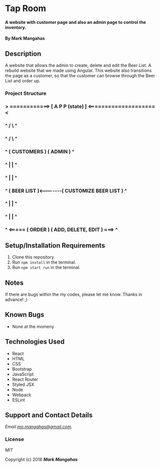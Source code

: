 # Tap Room 

#### A website with customer page and also an admin page to control the inventory.

#### By **Mark Mangahas**

## Description

A website that allows the admin to create, delete and edit the Beer List. A rebuild website that we made using Angular. This website also transitions the page as a customer, so that the customer can browse through the Beer List and order up. 

### Project Structure
 
 ### > ============> [ A P P (state) ] <==================== <
 ### ^                 /          \                          ^
 ### ^                /            \                         ^
 ### ^     ( CUSTOMERS )          ( ADMIN )                  ^
 ### ^            |                    |                     ^
 ### ^            |                    |                     ^
 ### ^      ( BEER LIST )<-------( CUSTOMIZE BEER LIST )     ^ 
 ### ^            |                    |                     ^
 ### ^            |                    |                     ^
 ### ^ <===== ( ORDER )           ( ADD, DELETE, EDIT ) ===> ^
      

## Setup/Installation Requirements

1. Clone this repository.
2. Run `npm install` in the terminal.
3. Run `npm start run` in the terminal.

## Notes
  If there are bugs within the my codes, please let me know. 
  Thanks in advance! ;)
  

## Known Bugs
* None at the momeny

## Technologies Used
* React
* HTML
* CSS
* Bootstrap
* JavaScript
* React Router
* Styled JSX
* Node
* Webpack
* ESLint

## Support and Contact Details

_Email mo.mangahas@gmail.com._

### License

*MIT*

Copyright (c) 2018 **_Mark Mangahas_**
